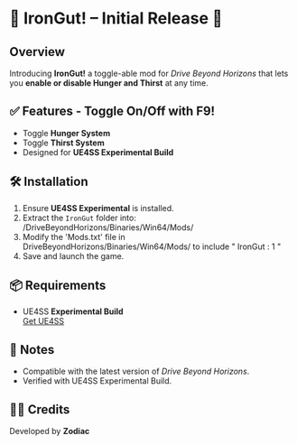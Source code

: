 # 🎉 IronGut! – Initial Release 🎉

## Overview
Introducing **IronGut!** a toggle-able mod for *Drive Beyond Horizons* that lets you **enable or disable Hunger and Thirst** at any time.

## ✅ Features - Toggle On/Off with F9!
- Toggle **Hunger System**
- Toggle **Thirst System**
- Designed for **UE4SS Experimental Build**

## 🛠️ Installation
1. Ensure **UE4SS Experimental** is installed.
2. Extract the `IronGut` folder into:
<YourGameDirectory>/DriveBeyondHorizons/Binaries/Win64/Mods/
3. Modify the 'Mods.txt' file in DriveBeyondHorizons/Binaries/Win64/Mods/ to include " IronGut : 1 "
4. Save and launch the game.

## 📦 Requirements
- UE4SS **Experimental Build**  
[Get UE4SS](https://github.com/UE4SS/UE4SS)

## 📝 Notes
- Compatible with the latest version of *Drive Beyond Horizons*.
- Verified with UE4SS Experimental Build.

## 🧑‍💻 Credits
Developed by **Zodiac**  
